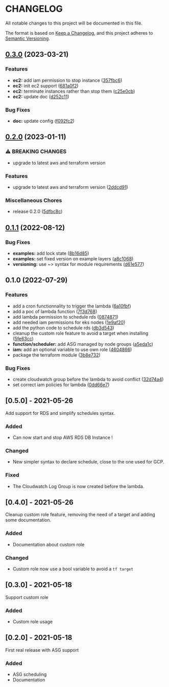 # CHANGELOG

All notable changes to this project will be documented in this file.

The format is based on [Keep a Changelog](https://keepachangelog.com/en/1.0.0/),
and this project adheres to [Semantic Versioning](https://semver.org/spec/v2.0.0.html).

## [0.3.0](https://github.com/padok-team/terraform-aws-start-stop-scheduler/compare/v0.2.0...v0.3.0) (2023-03-21)


### Features

* **ec2:** add iam permission to stop instance ([357fbc6](https://github.com/padok-team/terraform-aws-start-stop-scheduler/commit/357fbc6f04e55d54d7fba28c41aa6f98b576f416))
* **ec2:** init ec2 support ([681a0f2](https://github.com/padok-team/terraform-aws-start-stop-scheduler/commit/681a0f2691996fb9f8af1616157317bb11d75d85))
* **ec2:** terminate instances rather than stop them ([c25e0cb](https://github.com/padok-team/terraform-aws-start-stop-scheduler/commit/c25e0cb42e0ff2b9955e4c1936a51ab04c58c516))
* **ec2:** update doc ([d252c11](https://github.com/padok-team/terraform-aws-start-stop-scheduler/commit/d252c11d4beaef1eeeb9e352fdf1905d7e9047e4))


### Bug Fixes

* **doc:** update config ([f092fc2](https://github.com/padok-team/terraform-aws-start-stop-scheduler/commit/f092fc20b07e3cfc6340fb1e26834c29dc87ff0a))

## [0.2.0](https://github.com/padok-team/terraform-aws-start-stop-scheduler/compare/v0.1.1...v0.2.0) (2023-01-11)


### ⚠ BREAKING CHANGES

* upgrade to latest aws and terraform version

### Features

* upgrade to latest aws and terraform version ([2ddcd91](https://github.com/padok-team/terraform-aws-start-stop-scheduler/commit/2ddcd918a9960543948d556a487c370ef2dfc546))


### Miscellaneous Chores

* release 0.2.0 ([5dfbc8c](https://github.com/padok-team/terraform-aws-start-stop-scheduler/commit/5dfbc8c92b6b09911594546d8ac11da3b782b9dc))

## [0.1.1](https://github.com/padok-team/terraform-aws-start-stop-scheduler/compare/v0.1.0...v0.1.1) (2022-08-12)


### Bug Fixes

* **examples:** add lock state ([8b16d85](https://github.com/padok-team/terraform-aws-start-stop-scheduler/commit/8b16d8502b79206a179b552c50c627ed372b5396))
* **examples:** set fixed version on example layers ([a8c1068](https://github.com/padok-team/terraform-aws-start-stop-scheduler/commit/a8c10682371276c9b188d0d278c38601cf5b0f47))
* **versioning:** use ~> syntax for module requirements ([d61e577](https://github.com/padok-team/terraform-aws-start-stop-scheduler/commit/d61e5778fd960b4291b098d467f2a1fbea94f340))

## 0.1.0 (2022-07-29)


### Features

* add a cron functionnality to trigger the lambda ([6a10fbf](https://github.com/padok-team/terraform-aws-start-stop-scheduler/commit/6a10fbf1116ce8856326487197ef87d1523d398e))
* add a poc of lambda function ([7f3d768](https://github.com/padok-team/terraform-aws-start-stop-scheduler/commit/7f3d768ffb46328fe936d7cfd6874eac76264694))
* add lambda permission to schedule rds ([0874871](https://github.com/padok-team/terraform-aws-start-stop-scheduler/commit/0874871b905de285b24213ecc5efaeb04ebc464f))
* add needed iam permissions for eks nodes ([1e9af20](https://github.com/padok-team/terraform-aws-start-stop-scheduler/commit/1e9af207c1eb941c23701e7e0c36d97566a9729e))
* add the python code to schedule rds ([db3d543](https://github.com/padok-team/terraform-aws-start-stop-scheduler/commit/db3d543d3ac8bf34edc6ecf95b9fe809c7a2bcc6))
* cleanup the custom role feature to avoid a target when installing ([5fe63cc](https://github.com/padok-team/terraform-aws-start-stop-scheduler/commit/5fe63cc6a263dd986b361234ac8a8750d2040c0e))
* **function/scheduler:** add ASG managed by node groups ([a5eda1c](https://github.com/padok-team/terraform-aws-start-stop-scheduler/commit/a5eda1cc6135c616af5aad59e9a9d81c251193d9))
* **iam:** add an optional variable to use own role ([4604866](https://github.com/padok-team/terraform-aws-start-stop-scheduler/commit/460486693e3171c10f90e39a46d47709d5915845))
* package the terraform module ([3b8e732](https://github.com/padok-team/terraform-aws-start-stop-scheduler/commit/3b8e732ec56c181e730e4ed7605d04faef824ea5))


### Bug Fixes

* create cloudwatch group before the lambda to avoid conflict ([32d74a4](https://github.com/padok-team/terraform-aws-start-stop-scheduler/commit/32d74a4e3f645c15a30b5862527555f25bde35f0))
* set correct iam policies for lambda ([0dd66e7](https://github.com/padok-team/terraform-aws-start-stop-scheduler/commit/0dd66e7be6b996e2c928ed7beca056a535a70ee1))

## [0.5.0] - 2021-05-26

Add support for RDS and simplify schedules syntax.

### Added

- Can now start and stop AWS RDS DB Instance !

### Changed

- New simpler syntax to declare schedule, close to the one used for GCP.

### Fixed

- The Cloudwatch Log Group is now created before the lambda.

## [0.4.0] - 2021-05-26

Cleanup custom role feature, removing the need of a target and adding some documentation.

### Added

- Documentation about custom role

### Changed

- Custom role now use a bool variable to avoid a `tf target`

## [0.3.0] - 2021-05-18

Support custom role

### Added

- Custom role usage

## [0.2.0] - 2021-05-18

First real release with ASG support

### Added

- ASG scheduling
- Documentation
